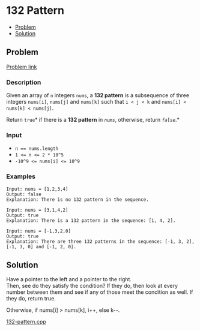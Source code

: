 # 132 Pattern
- [Problem](#problem)
- [Solution](#solution)

## Problem
[Problem link](https://leetcode.com/problems/132-pattern)

### Description
Given an array of `n` integers `nums`, a **132 pattern** is a subsequence of three integers `nums[i]`, `nums[j]` and `nums[k]` such that `i < j < k` and `nums[i] < nums[k] < nums[j]`.

Return `true`* if there is a **132 pattern** in *`nums`*, otherwise, return *`false`*.*

### Input


- `n == nums.length`
- `1 <= n <= 2 * 10^5`
- `-10^9 <= nums[i] <= 10^9`




### Examples
```
Input: nums = [1,2,3,4]
Output: false
Explanation: There is no 132 pattern in the sequence.
```

```
Input: nums = [3,1,4,2]
Output: true
Explanation: There is a 132 pattern in the sequence: [1, 4, 2].
```

```
Input: nums = [-1,3,2,0]
Output: true
Explanation: There are three 132 patterns in the sequence: [-1, 3, 2], [-1, 3, 0] and [-1, 2, 0].
```


## Solution
Have a pointer to the left and a pointer to the right.  
Then, see do they satisfy the condition? If they do, then look at every number between them and see if any of those meet the condition as well. If they do, return true.  

Otherwise, if nums[i] > nums[k], i++, else k--.

[132-pattern.cpp](./132-pattern.cpp)
